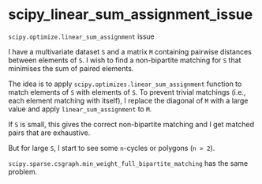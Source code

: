 # scipy_linear_sum_assignment_issue
`scipy.optimize.linear_sum_assignment` issue

I have a multivariate dataset `S` and a matrix `M` containing pairwise distances between elements of `S`. I wish to find a non-bipartite matching for `S` that minimises the sum of paired elements. 

The idea is to apply `scipy.optimizes.linear_sum_assignment` function to match elements of `S` with elements of `S`. To prevent trivial matchings (i.e., each element matching with itself), I replace the diagonal of `M` with a large value and apply `linear_sum_assignment` to `M`. 

If `S` is small, this gives the correct non-bipartite matching and I get matched pairs that are exhaustive. 

But for large `S`, I start to see some `n`-cycles or polygons (`n > 2`).

`scipy.sparse.csgraph.min_weight_full_bipartite_matching` has the same problem.

